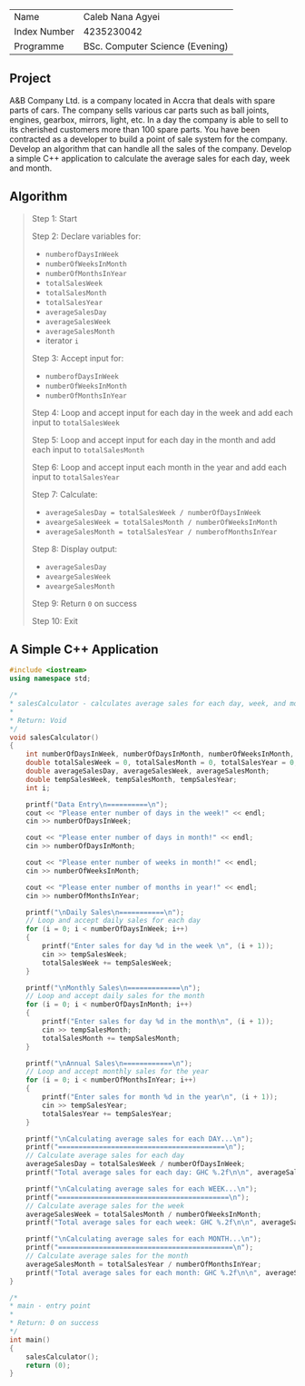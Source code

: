 |||
|--|--|
|Name|Caleb Nana Agyei|
|Index Number|4235230042
|Programme|BSc. Computer Science (Evening)|

## Project

A&B Company Ltd. is a company located in Accra that deals with spare parts of cars. The company sells various car parts such as ball joints, engines, gearbox, mirrors, light, etc. In a day the company is able to sell to its cherished customers more than 100 spare parts. You have been contracted as a developer to build a point of sale system for the company. Develop an algorithm that can handle all the sales of the company. Develop a simple C++ application to calculate the average sales for each day, week and month.

## Algorithm

> Step 1: Start
>
> Step 2: Declare variables for:
>   - `numberofDaysInWeek`
>   - `numberOfWeeksInMonth`
>   - `numberOfMonthsInYear`
>   - `totalSalesWeek`
>   - `totalSalesMonth`
>   - `totalSalesYear`
>   - `averageSalesDay`
>   - `averageSalesWeek`
>   - `averageSalesMonth`
>   - iterator `i`
>
> Step 3: Accept input for:
>
>   - `numberofDaysInWeek`
>   - `numberOfWeeksInMonth`
>   - `numberOfMonthsInYear`
>
> Step 4: Loop and accept input for each day in the week and add each input to `totalSalesWeek`
>
> Step 5: Loop and accept input for each day in the month and add each input to `totalSalesMonth`
>
> Step 6: Loop and accept input each month in the year and add each input to `totalSalesYear`
>
> Step 7: Calculate:
>
>   - `averageSalesDay = totalSalesWeek / numberOfDaysInWeek`
>   - `aveargeSalesWeek = totalSalesMonth / numberOfWeeksInMonth`
>   - `averageSalesMonth = totalSalesYear / numberofMonthsInYear`
>
> Step 8: Display output:
>
>   - `averageSalesDay`
>   - `aveargeSalesWeek`
>   - `aveargeSalesMonth`
>
> Step 9: Return `0` on success
>
> Step 10: Exit


## A Simple C++ Application

```cpp
#include <iostream>
using namespace std;

/*
* salesCalculator - calculates average sales for each day, week, and month
*
* Return: Void
*/
void salesCalculator()
{
    int numberOfDaysInWeek, numberOfDaysInMonth, numberOfWeeksInMonth, numberOfMonthsInYear;
    double totalSalesWeek = 0, totalSalesMonth = 0, totalSalesYear = 0;
    double averageSalesDay, averageSalesWeek, averageSalesMonth;
    double tempSalesWeek, tempSalesMonth, tempSalesYear;
    int i;

    printf("Data Entry\n==========\n");
    cout << "Please enter number of days in the week!" << endl;
    cin >> numberOfDaysInWeek;

    cout << "Please enter number of days in month!" << endl;
    cin >> numberOfDaysInMonth;

    cout << "Please enter number of weeks in month!" << endl;
    cin >> numberOfWeeksInMonth;

    cout << "Please enter number of months in year!" << endl;
    cin >> numberOfMonthsInYear;

    printf("\nDaily Sales\n===========\n");
    // Loop and accept daily sales for each day
    for (i = 0; i < numberOfDaysInWeek; i++)
    {
        printf("Enter sales for day %d in the week \n", (i + 1));
        cin >> tempSalesWeek;
        totalSalesWeek += tempSalesWeek;
    }

    printf("\nMonthly Sales\n=============\n");
    // Loop and accept daily sales for the month
    for (i = 0; i < numberOfDaysInMonth; i++)
    {
        printf("Enter sales for day %d in the month\n", (i + 1));
        cin >> tempSalesMonth;
        totalSalesMonth += tempSalesMonth;
    }

    printf("\nAnnual Sales\n============\n");
    // Loop and accept monthly sales for the year
    for (i = 0; i < numberOfMonthsInYear; i++)
    {
        printf("Enter sales for month %d in the year\n", (i + 1));
        cin >> tempSalesYear;
        totalSalesYear += tempSalesYear;
    }

    printf("\nCalculating average sales for each DAY...\n");
    printf("=========================================\n");
    // Calculate average sales for each day
    averageSalesDay = totalSalesWeek / numberOfDaysInWeek;
    printf("Total average sales for each day: GHC %.2f\n\n", averageSalesDay);

    printf("\nCalculating average sales for each WEEK...\n");
    printf("==========================================\n");
    // Calculate average sales for the week
    averageSalesWeek = totalSalesMonth / numberOfWeeksInMonth;
    printf("Total average sales for each week: GHC %.2f\n\n", averageSalesWeek);

    printf("\nCalculating average sales for each MONTH...\n");
    printf("===========================================\n");
    // Calculate average sales for the month
    averageSalesMonth = totalSalesYear / numberOfMonthsInYear;
    printf("Total average sales for each month: GHC %.2f\n\n", averageSalesMonth);
}

/*
* main - entry point
*
* Return: 0 on success
*/
int main()
{
    salesCalculator();
    return (0);
}
```